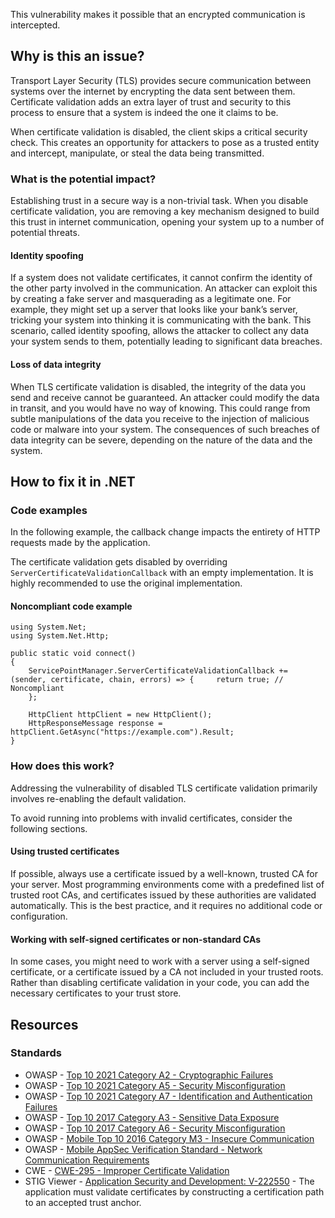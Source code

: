 This vulnerability makes it possible that an encrypted communication is intercepted.

## Why is this an issue?

Transport Layer Security (TLS) provides secure communication between systems over the internet by encrypting the data sent between them.
Certificate validation adds an extra layer of trust and security to this process to ensure that a system is indeed the one it claims to be.

When certificate validation is disabled, the client skips a critical security check. This creates an opportunity for attackers to pose as a trusted
entity and intercept, manipulate, or steal the data being transmitted.

### What is the potential impact?

Establishing trust in a secure way is a non-trivial task. When you disable certificate validation, you are removing a key mechanism designed to
build this trust in internet communication, opening your system up to a number of potential threats.

#### Identity spoofing

If a system does not validate certificates, it cannot confirm the identity of the other party involved in the communication. An attacker can
exploit this by creating a fake server and masquerading as a legitimate one. For example, they might set up a server that looks like your bank’s
server, tricking your system into thinking it is communicating with the bank. This scenario, called identity spoofing, allows the attacker to collect
any data your system sends to them, potentially leading to significant data breaches.

#### Loss of data integrity

When TLS certificate validation is disabled, the integrity of the data you send and receive cannot be guaranteed. An attacker could modify the data
in transit, and you would have no way of knowing. This could range from subtle manipulations of the data you receive to the injection of malicious
code or malware into your system. The consequences of such breaches of data integrity can be severe, depending on the nature of the data and the
system.

## How to fix it in .NET

### Code examples

In the following example, the callback change impacts the entirety of HTTP requests made by the application.

The certificate validation gets disabled by overriding `ServerCertificateValidationCallback` with an empty implementation. It is highly
recommended to use the original implementation.

#### Noncompliant code example

    using System.Net;
    using System.Net.Http;
    
    public static void connect()
    {
        ServicePointManager.ServerCertificateValidationCallback += (sender, certificate, chain, errors) => {     return true; // Noncompliant
        };
    
        HttpClient httpClient = new HttpClient();
        HttpResponseMessage response = httpClient.GetAsync("https://example.com").Result;
    }

### How does this work?

Addressing the vulnerability of disabled TLS certificate validation primarily involves re-enabling the default validation.

To avoid running into problems with invalid certificates, consider the following sections.

#### Using trusted certificates

If possible, always use a certificate issued by a well-known, trusted CA for your server. Most programming environments come with a predefined list
of trusted root CAs, and certificates issued by these authorities are validated automatically. This is the best practice, and it requires no
additional code or configuration.

#### Working with self-signed certificates or non-standard CAs

In some cases, you might need to work with a server using a self-signed certificate, or a certificate issued by a CA not included in your trusted
roots. Rather than disabling certificate validation in your code, you can add the necessary certificates to your trust store.

## Resources

### Standards

-   OWASP - [Top 10 2021 Category A2 - Cryptographic Failures](https://owasp.org/Top10/A02_2021-Cryptographic_Failures/)
-   OWASP - [Top 10 2021 Category A5 - Security Misconfiguration](https://owasp.org/Top10/A05_2021-Security_Misconfiguration/)
-   OWASP - [Top 10 2021 Category A7 - Identification and
  Authentication Failures](https://owasp.org/Top10/A07_2021-Identification_and_Authentication_Failures/)
-   OWASP - [Top 10 2017 Category A3 - Sensitive Data
  Exposure](https://owasp.org/www-project-top-ten/2017/A3_2017-Sensitive_Data_Exposure)
-   OWASP - [Top 10 2017 Category A6 - Security
  Misconfiguration](https://owasp.org/www-project-top-ten/2017/A6_2017-Security_Misconfiguration)
-   OWASP - [Mobile Top 10 2016 Category M3 - Insecure
  Communication](https://owasp.org/www-project-mobile-top-10/2016-risks/m3-insecure-communication)
-   OWASP - [Mobile AppSec
  Verification Standard - Network Communication Requirements](https://mobile-security.gitbook.io/masvs/security-requirements/0x10-v5-network_communication_requirements)
-   CWE - [CWE-295 - Improper Certificate Validation](https://cwe.mitre.org/data/definitions/295)
-   STIG Viewer - [Application Security and
  Development: V-222550](https://stigviewer.com/stig/application_security_and_development/2023-06-08/finding/V-222550) - The application must validate certificates by constructing a certification path to an accepted trust anchor.